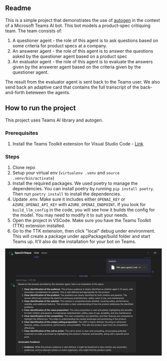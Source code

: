 ## Readme

This is a simple project that demonstrates the use of [autogen](https://github.com/microsoft/autogen) in the context of a Microsoft Teams AI bot.
This bot models a product-spec critiquing team. The team consists of:
1. A questioner agent - the role of this agent is to ask questions based on some criteria for product specs at a company.
2. An answerer agent - the role of this agent is to answer the questions asked by the questioner agent based on a product spec
3. An evaluator agent - the role of this agent is to evaluate the answers given by the answerer agent based on the criteria given by the questioner agent.

The result from the evaluator agent is sent back to the Teams user. We also send back an adaptive card that contains the full transcript of the back-and-forth beteween the agents.

## How to run the project
This project uses Teams AI library and autogen.

### Prerequisites
1. Install the Teams Toolkit extension for Visual Studio Code - [Link](https://learn.microsoft.com/en-us/microsoftteams/platform/toolkit/teams-toolkit-fundamentals)

### Steps
1. Clone repo
2. Setup your virtual env (`virtualenv .venv` and `source .venv/bin/activate`)
2. Install the required packages. We used poetry to manage the dependencies. You can install poetry by running `pip install poetry`. Then run `poetry install` to install the dependencies.
3. Update .env. Make sure it includes either `OPENAI_KEY` or `AZURE_OPENAI_API_KEY` with `AZURE_OPENAI_ENDPOINT`. If you look for `build_llm_config` in the code, you will see how it builds the config for the model. You may need to modify it to suit your needs.
3. Open the project in VSCode. Make sure you have the Teams Toolkit (TTK) extension installed.
5. Go to the TTK extension, then click "local" debug under environment. This will create a package under appPackage/build folder and start Teams up. It'll also do the installation for your bot on Teams.

![alt text](image.png)